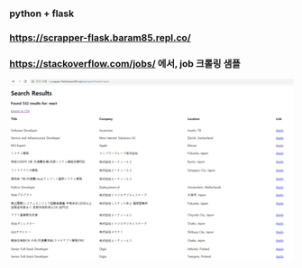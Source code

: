 ### python + flask
### https://scrapper-flask.baram85.repl.co/

### https://stackoverflow.com/jobs/ 에서, job 크롤링 샘플

<img src="1.png"></img>
